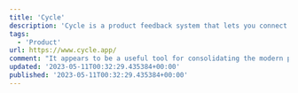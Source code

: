 ```yaml
---
title: 'Cycle'
description: 'Cycle is a product feedback system that lets you connect the dots between customer needs and product delivery workflows.'
tags:
  - 'Product'
url: https://www.cycle.app/
comment: "It appears to be a useful tool for consolidating the modern product management stack, and the pricing seems reasonable. Although I haven't had the chance to try it out yet, it's definitely on my list of tools to explore."
updated: '2023-05-11T00:32:29.435384+00:00'
published: '2023-05-11T00:32:29.435384+00:00'
---
```

